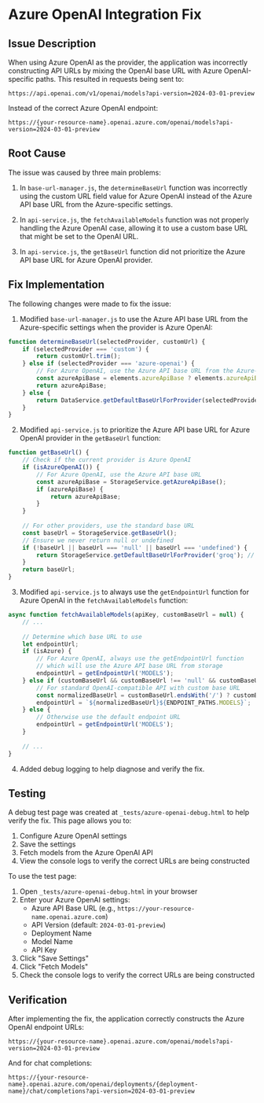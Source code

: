 # Azure OpenAI Integration Fix

## Issue Description

When using Azure OpenAI as the provider, the application was incorrectly constructing API URLs by mixing the OpenAI base URL with Azure OpenAI-specific paths. This resulted in requests being sent to:

```
https://api.openai.com/v1/openai/models?api-version=2024-03-01-preview
```

Instead of the correct Azure OpenAI endpoint:

```
https://{your-resource-name}.openai.azure.com/openai/models?api-version=2024-03-01-preview
```

## Root Cause

The issue was caused by three main problems:

1. In `base-url-manager.js`, the `determineBaseUrl` function was incorrectly using the custom URL field value for Azure OpenAI instead of the Azure API base URL from the Azure-specific settings.

2. In `api-service.js`, the `fetchAvailableModels` function was not properly handling the Azure OpenAI case, allowing it to use a custom base URL that might be set to the OpenAI URL.

3. In `api-service.js`, the `getBaseUrl` function did not prioritize the Azure API base URL for Azure OpenAI provider.

## Fix Implementation

The following changes were made to fix the issue:

1. Modified `base-url-manager.js` to use the Azure API base URL from the Azure-specific settings when the provider is Azure OpenAI:

```javascript
function determineBaseUrl(selectedProvider, customUrl) {
    if (selectedProvider === 'custom') {
        return customUrl.trim();
    } else if (selectedProvider === 'azure-openai') {
        // For Azure OpenAI, use the Azure API base URL from the Azure-specific settings
        const azureApiBase = elements.azureApiBase ? elements.azureApiBase.value.trim() : '';
        return azureApiBase;
    } else {
        return DataService.getDefaultBaseUrlForProvider(selectedProvider);
    }
}
```

2. Modified `api-service.js` to prioritize the Azure API base URL for Azure OpenAI provider in the `getBaseUrl` function:

```javascript
function getBaseUrl() {
    // Check if the current provider is Azure OpenAI
    if (isAzureOpenAI()) {
        // For Azure OpenAI, use the Azure API base URL
        const azureApiBase = StorageService.getAzureApiBase();
        if (azureApiBase) {
            return azureApiBase;
        }
    }
    
    // For other providers, use the standard base URL
    const baseUrl = StorageService.getBaseUrl();
    // Ensure we never return null or undefined
    if (!baseUrl || baseUrl === 'null' || baseUrl === 'undefined') {
        return StorageService.getDefaultBaseUrlForProvider('groq'); // Default to Groq if no base URL is set
    }
    return baseUrl;
}
```

3. Modified `api-service.js` to always use the `getEndpointUrl` function for Azure OpenAI in the `fetchAvailableModels` function:

```javascript
async function fetchAvailableModels(apiKey, customBaseUrl = null) {
    // ...
    
    // Determine which base URL to use
    let endpointUrl;
    if (isAzure) {
        // For Azure OpenAI, always use the getEndpointUrl function
        // which will use the Azure API base URL from storage
        endpointUrl = getEndpointUrl('MODELS');
    } else if (customBaseUrl && customBaseUrl !== 'null' && customBaseUrl !== 'undefined') {
        // For standard OpenAI-compatible API with custom base URL
        const normalizedBaseUrl = customBaseUrl.endsWith('/') ? customBaseUrl : `${customBaseUrl}/`;
        endpointUrl = `${normalizedBaseUrl}${ENDPOINT_PATHS.MODELS}`;
    } else {
        // Otherwise use the default endpoint URL
        endpointUrl = getEndpointUrl('MODELS');
    }
    
    // ...
}
```

4. Added debug logging to help diagnose and verify the fix.

## Testing

A debug test page was created at `_tests/azure-openai-debug.html` to help verify the fix. This page allows you to:

1. Configure Azure OpenAI settings
2. Save the settings
3. Fetch models from the Azure OpenAI API
4. View the console logs to verify the correct URLs are being constructed

To use the test page:

1. Open `_tests/azure-openai-debug.html` in your browser
2. Enter your Azure OpenAI settings:
   - Azure API Base URL (e.g., `https://your-resource-name.openai.azure.com`)
   - API Version (default: `2024-03-01-preview`)
   - Deployment Name
   - Model Name
   - API Key
3. Click "Save Settings"
4. Click "Fetch Models"
5. Check the console logs to verify the correct URLs are being constructed

## Verification

After implementing the fix, the application correctly constructs the Azure OpenAI endpoint URLs:

```
https://{your-resource-name}.openai.azure.com/openai/models?api-version=2024-03-01-preview
```

And for chat completions:

```
https://{your-resource-name}.openai.azure.com/openai/deployments/{deployment-name}/chat/completions?api-version=2024-03-01-preview
